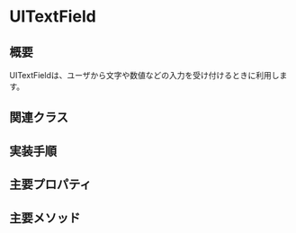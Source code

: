 # UITextField

## 概要
UITextFieldは、ユーザから文字や数値などの入力を受け付けるときに利用します。

## 関連クラス

## 実装手順

## 主要プロパティ

## 主要メソッド

